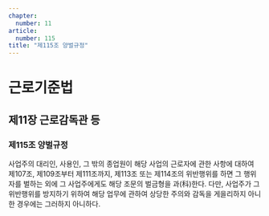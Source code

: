 ```yaml
---
chapter:
  number: 11
article:
  number: 115
title: "제115조 양벌규정"
---
```

# 근로기준법

## 제11장 근로감독관 등

### 제115조 양벌규정

사업주의 대리인, 사용인, 그 밖의 종업원이 해당 사업의 근로자에 관한 사항에 대하여 제107조, 제109조부터 제111조까지, 제113조 또는 제114조의 위반행위를 하면 그 행위자를 벌하는 외에 그 사업주에게도 해당 조문의 벌금형을 과(科)한다. 다만, 사업주가 그 위반행위를 방지하기 위하여 해당 업무에 관하여 상당한 주의와 감독을 게을리하지 아니한 경우에는 그러하지 아니하다.
